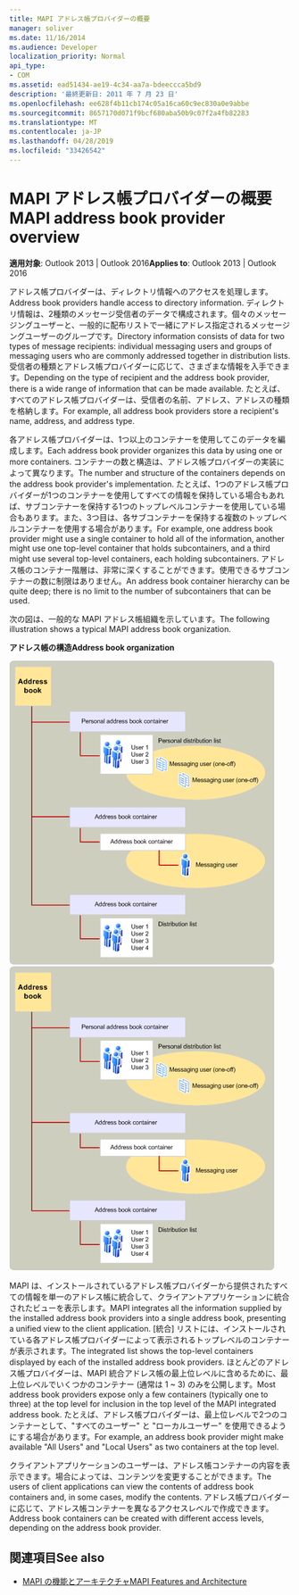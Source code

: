 ```yaml
---
title: MAPI アドレス帳プロバイダーの概要
manager: soliver
ms.date: 11/16/2014
ms.audience: Developer
localization_priority: Normal
api_type:
- COM
ms.assetid: ead51434-ae19-4c34-aa7a-bdeeccca5bd9
description: '最終更新日: 2011 年 7 月 23 日'
ms.openlocfilehash: ee628f4b11cb174c05a16ca60c9ec830a0e9abbe
ms.sourcegitcommit: 8657170d071f9bcf680aba50b9c07f2a4fb82283
ms.translationtype: MT
ms.contentlocale: ja-JP
ms.lasthandoff: 04/28/2019
ms.locfileid: "33426542"
---
```

# <a name="mapi-address-book-provider-overview"></a><span data-ttu-id="32c09-103">MAPI アドレス帳プロバイダーの概要</span><span class="sxs-lookup"><span data-stu-id="32c09-103">MAPI address book provider overview</span></span>
  
<span data-ttu-id="32c09-104">**適用対象**: Outlook 2013 | Outlook 2016</span><span class="sxs-lookup"><span data-stu-id="32c09-104">**Applies to**: Outlook 2013 | Outlook 2016</span></span> 
  
<span data-ttu-id="32c09-105">アドレス帳プロバイダーは、ディレクトリ情報へのアクセスを処理します。</span><span class="sxs-lookup"><span data-stu-id="32c09-105">Address book providers handle access to directory information.</span></span> <span data-ttu-id="32c09-106">ディレクトリ情報は、2種類のメッセージ受信者のデータで構成されます。個々のメッセージングユーザーと、一般的に配布リストで一緒にアドレス指定されるメッセージングユーザーのグループです。</span><span class="sxs-lookup"><span data-stu-id="32c09-106">Directory information consists of data for two types of message recipients: individual messaging users and groups of messaging users who are commonly addressed together in distribution lists.</span></span> <span data-ttu-id="32c09-107">受信者の種類とアドレス帳プロバイダーに応じて、さまざまな情報を入手できます。</span><span class="sxs-lookup"><span data-stu-id="32c09-107">Depending on the type of recipient and the address book provider, there is a wide range of information that can be made available.</span></span> <span data-ttu-id="32c09-108">たとえば、すべてのアドレス帳プロバイダーは、受信者の名前、アドレス、アドレスの種類を格納します。</span><span class="sxs-lookup"><span data-stu-id="32c09-108">For example, all address book providers store a recipient's name, address, and address type.</span></span>
  
<span data-ttu-id="32c09-109">各アドレス帳プロバイダーは、1つ以上のコンテナーを使用してこのデータを編成します。</span><span class="sxs-lookup"><span data-stu-id="32c09-109">Each address book provider organizes this data by using one or more containers.</span></span> <span data-ttu-id="32c09-110">コンテナーの数と構造は、アドレス帳プロバイダーの実装によって異なります。</span><span class="sxs-lookup"><span data-stu-id="32c09-110">The number and structure of the containers depends on the address book provider's implementation.</span></span> <span data-ttu-id="32c09-111">たとえば、1つのアドレス帳プロバイダーが1つのコンテナーを使用してすべての情報を保持している場合もあれば、サブコンテナーを保持する1つのトップレベルコンテナーを使用している場合もあります。また、3つ目は、各サブコンテナーを保持する複数のトップレベルコンテナーを使用する場合があります。</span><span class="sxs-lookup"><span data-stu-id="32c09-111">For example, one address book provider might use a single container to hold all of the information, another might use one top-level container that holds subcontainers, and a third might use several top-level containers, each holding subcontainers.</span></span> <span data-ttu-id="32c09-112">アドレス帳のコンテナー階層は、非常に深くすることができます。使用できるサブコンテナーの数に制限はありません。</span><span class="sxs-lookup"><span data-stu-id="32c09-112">An address book container hierarchy can be quite deep; there is no limit to the number of subcontainers that can be used.</span></span>
  
<span data-ttu-id="32c09-113">次の図は、一般的な MAPI アドレス帳組織を示しています。</span><span class="sxs-lookup"><span data-stu-id="32c09-113">The following illustration shows a typical MAPI address book organization.</span></span>
  
<span data-ttu-id="32c09-114">**アドレス帳の構造**</span><span class="sxs-lookup"><span data-stu-id="32c09-114">**Address book organization**</span></span>
  
<span data-ttu-id="32c09-115">![アドレス帳の組織](media/amapi_04.gif "アドレス帳の組織")</span><span class="sxs-lookup"><span data-stu-id="32c09-115">![Address book organization](media/amapi_04.gif "Address book organization")</span></span>
  
<span data-ttu-id="32c09-116">MAPI は、インストールされているアドレス帳プロバイダーから提供されたすべての情報を単一のアドレス帳に統合して、クライアントアプリケーションに統合されたビューを表示します。</span><span class="sxs-lookup"><span data-stu-id="32c09-116">MAPI integrates all the information supplied by the installed address book providers into a single address book, presenting a unified view to the client application.</span></span> <span data-ttu-id="32c09-117">[統合] リストには、インストールされている各アドレス帳プロバイダーによって表示されるトップレベルのコンテナーが表示されます。</span><span class="sxs-lookup"><span data-stu-id="32c09-117">The integrated list shows the top-level containers displayed by each of the installed address book providers.</span></span> <span data-ttu-id="32c09-118">ほとんどのアドレス帳プロバイダーは、MAPI 統合アドレス帳の最上位レベルに含めるために、最上位レベルでいくつかのコンテナー (通常は 1 ~ 3) のみを公開します。</span><span class="sxs-lookup"><span data-stu-id="32c09-118">Most address book providers expose only a few containers (typically one to three) at the top level for inclusion in the top level of the MAPI integrated address book.</span></span> <span data-ttu-id="32c09-119">たとえば、アドレス帳プロバイダーは、最上位レベルで2つのコンテナーとして、"すべてのユーザー" と "ローカルユーザー" を使用できるようにする場合があります。</span><span class="sxs-lookup"><span data-stu-id="32c09-119">For example, an address book provider might make available "All Users" and "Local Users" as two containers at the top level.</span></span>
  
<span data-ttu-id="32c09-120">クライアントアプリケーションのユーザーは、アドレス帳コンテナーの内容を表示できます。場合によっては、コンテンツを変更することができます。</span><span class="sxs-lookup"><span data-stu-id="32c09-120">The users of client applications can view the contents of address book containers and, in some cases, modify the contents.</span></span> <span data-ttu-id="32c09-121">アドレス帳プロバイダーに応じて、アドレス帳コンテナーを異なるアクセスレベルで作成できます。</span><span class="sxs-lookup"><span data-stu-id="32c09-121">Address book containers can be created with different access levels, depending on the address book provider.</span></span> 
  
## <a name="see-also"></a><span data-ttu-id="32c09-122">関連項目</span><span class="sxs-lookup"><span data-stu-id="32c09-122">See also</span></span>

- [<span data-ttu-id="32c09-123">MAPI の機能とアーキテクチャ</span><span class="sxs-lookup"><span data-stu-id="32c09-123">MAPI Features and Architecture</span></span>](mapi-features-and-architecture.md)

